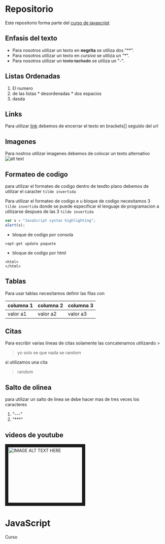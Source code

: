 # Repositorio
Este repositorio forma parte del [curso de javascript](https://github.com/faxa94/JavaScript)

## Enfasis del texto

* Para nosotros utilizar un texto en  **negrita** se utiliza dos "**".
* Para nosotros utilizar un texto en  *cursiva* se utiliza un "*".
* Para nosotros utilizar un ~~texto tachado~~ se utiliza un "-".

## Listas Ordenadas

1. El numero
2. de las listas
        * desordenadas
        * dos espacios
1. dasda

## Links
Para utilizar [link](https://www.google.com) debemos de encerrar el texto en brackets[] seguido del url 

## Imagenes 
Para nostros utilizar imagenes debemos de colocar un texto alternativo 
![alt text](http://farm5.static.flickr.com/4003/4436928175_4d8d02f57d.jpg)

## Formateo de codigo
para utilizar el formateo de codigo dentro de texdto plano debemos de utilizar el caracter `tilde invertida`

Para utilizar el formateo de codigo e u bloque de codigo necesitamos 3 `tilde invertida` donde se puede especificar el lenguaje
de programacion a utilizarse despues de las 3 `tilde invertida`
```javascript
var s = "JavaScript syntax highlighting";
alert(s);
```
* bloque de codigo por consola
```
>apt-get update paquete
```

* bloque de codigo por html
```
<html>
</html>
```

## Tablas
Para usar tablas necesitamos definir las filas con 

columna 1|columna 2|columna 3
---|---|---
valor a1|valor a2|valor a3

## Citas 
Para escribir varias lineas de citas solamente las concatenamos utilizando >
>yo solo se que nada se
>random

si utilizamos una cita 
>random

## Salto de olinea
para utilizar un salto de linea se debe hacer mas de tres veces los caracteres
1. "---"
1. "***"

## videos de youtube
 <a href="https://www.youtube.com/watch?v=FiM1RsksNI4" target="_blank"><img src="http://farm5.static.flickr.com/4003/4436928175_4d8d02f57d.jpg" 
alt="IMAGE ALT TEXT HERE" width="240" height="180" border="10" /></a>

# JavaScript
Curso
